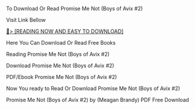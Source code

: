 To Download Or Read Promise Me Not (Boys of Avix #2)

Visit Link Bellow

<a href="https://uk.ebookarea.xyz/?book=191411135-promise-me-not">📖&gt; [READING NOW AND EASY TO DOWNLOAD]</a>

Here You Can Download Or Read Free Books

Reading Promise Me Not (Boys of Avix #2)

Download Promise Me Not (Boys of Avix #2)

PDF/Ebook Promise Me Not (Boys of Avix #2)

Now You ready to Read Or Download Promise Me Not (Boys of Avix #2)

Promise Me Not (Boys of Avix #2) by (Meagan Brandy) PDF Free Download
